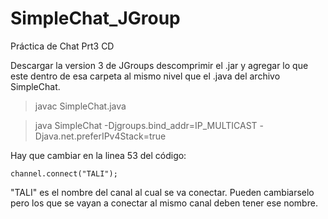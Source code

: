 # SimpleChat_JGroup
Práctica de Chat Prt3 CD

Descargar la version 3 de JGroups descomprimir el .jar y agregar lo que este dentro de esa carpeta al mismo nivel que el .java del archivo SimpleChat.

> javac SimpleChat.java


> java SimpleChat -Djgroups.bind_addr=IP_MULTICAST -Djava.net.preferIPv4Stack=true


Hay que cambiar en la linea 53 del código:

	channel.connect("TALI");

"TALI" es el nombre del canal al cual se va conectar. Pueden cambiarselo pero los que se vayan a conectar al mismo canal deben tener ese nombre.
